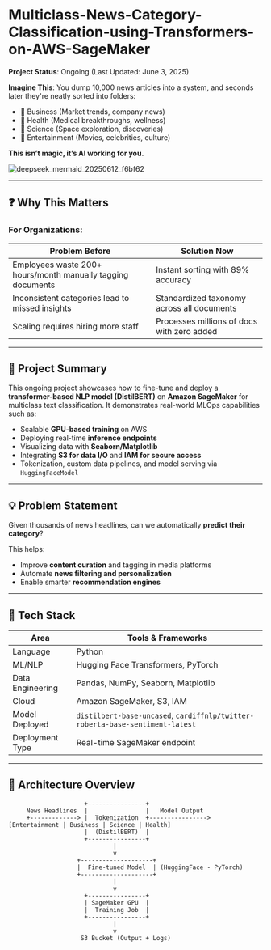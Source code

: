 # Multiclass-News-Category-Classification-using-Transformers-on-AWS-SageMaker
**Project Status**: Ongoing (Last Updated: June 3, 2025)

**Imagine This**: You dump 10,000 news articles into a system, and seconds later they're neatly sorted into folders:
- 📂 Business (Market trends, company news)
- 📂 Health (Medical breakthroughs, wellness)
- 📂 Science (Space exploration, discoveries)
- 📂 Entertainment (Movies, celebrities, culture)

**This isn’t magic, it’s AI working for you.**


![deepseek_mermaid_20250612_f6bf62](https://github.com/user-attachments/assets/9a197b60-3b86-4c95-9aaf-358967fad407)

---

## ❓ Why This Matters

### For Organizations:

| Problem Before	                                              |    Solution Now                                  |
|---------------------------------------------------------------|--------------------------------------------------|
| Employees waste 200+ hours/month manually tagging documents	  |    Instant sorting with 89% accuracy             |
| Inconsistent categories lead to missed insights	              |    Standardized taxonomy across all documents    |
| Scaling requires hiring more staff	                          |    Processes millions of docs with zero added    |


---

## 🚀 Project Summary

This ongoing project showcases how to fine-tune and deploy a **transformer-based NLP model (DistilBERT)** on **Amazon SageMaker** for multiclass text classification. It demonstrates real-world MLOps capabilities such as:

- Scalable **GPU-based training** on AWS
- Deploying real-time **inference endpoints**
- Visualizing data with **Seaborn/Matplotlib**
- Integrating **S3 for data I/O** and **IAM for secure access**
- Tokenization, custom data pipelines, and model serving via `HuggingFaceModel`

---

## 💡 Problem Statement

Given thousands of news headlines, can we automatically **predict their category**?

This helps:

- Improve **content curation** and tagging in media platforms
- Automate **news filtering and personalization**
- Enable smarter **recommendation engines**

---

## 🧰 Tech Stack

| Area            | Tools & Frameworks                                                                 |
|-----------------|-------------------------------------------------------------------------------------|
| Language        | Python                                                                              |
| ML/NLP          | Hugging Face Transformers, PyTorch                                                  |
| Data Engineering| Pandas, NumPy, Seaborn, Matplotlib                                                   |
| Cloud           | Amazon SageMaker, S3, IAM                                                            |
| Model Deployed  | `distilbert-base-uncased`, `cardiffnlp/twitter-roberta-base-sentiment-latest`       |
| Deployment Type | Real-time SageMaker endpoint                                                         |

---

## 🧱 Architecture Overview

```text
                     +----------------+
     News Headlines  |                |   Model Output
     +-------------> |  Tokenization  +----------------> [Entertainment | Business | Science | Health]
                     |  (DistilBERT)  |
                     +----------------+
                             |
                             v
                   +--------------------+
                   |  Fine-tuned Model  | (HuggingFace - PyTorch)
                   +--------------------+
                             |
                             v
                     +----------------+
                     | SageMaker GPU  |
                     |  Training Job  |
                     +----------------+
                             |
                             v
                    S3 Bucket (Output + Logs)
